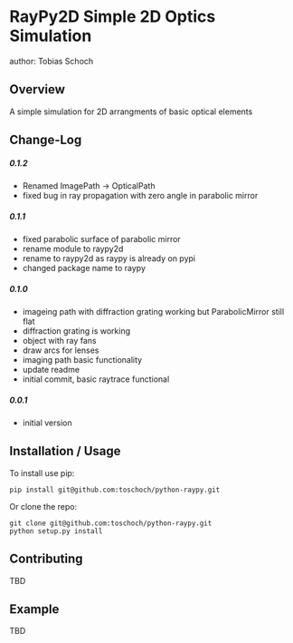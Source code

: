RayPy2D Simple 2D Optics Simulation
===============================
author: Tobias Schoch

Overview
--------

A simple simulation for 2D arrangments of basic optical elements


Change-Log
----------
##### 0.1.2
* Renamed ImagePath -> OpticalPath
* fixed bug in ray propagation with zero angle in parabolic mirror

##### 0.1.1
* fixed parabolic surface of parabolic mirror
* rename module to raypy2d
* rename to raypy2d as raypy is already on pypi
* changed package name to raypy

##### 0.1.0
* imageing path with diffraction grating working but ParabolicMirror still flat
* diffraction grating is working
* object with ray fans
* draw arcs for lenses
* imaging path basic functionality
* update readme
* initial commit, basic raytrace functional

##### 0.0.1
* initial version


Installation / Usage
--------------------

To install use pip:

    pip install git@github.com:toschoch/python-raypy.git


Or clone the repo:

    git clone git@github.com:toschoch/python-raypy.git
    python setup.py install
    
Contributing
------------

TBD

Example
-------

TBD